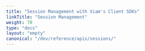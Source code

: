```yaml
---
title: "Session Management with Viam's Client SDKs"
linkTitle: "Session Management"
weight: 70
type: "docs"
layout: "empty"
canonical: "/dev/reference/apis/sessions/"
---
```

